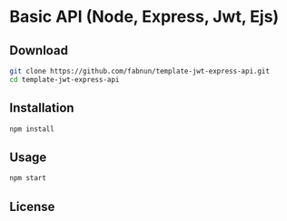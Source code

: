 # Basic API (Node, Express, Jwt, Ejs)

## Download

```bash
git clone https://github.com/fabnun/template-jwt-express-api.git
cd template-jwt-express-api
```

## Installation

```bash
npm install
```

## Usage

```bash
npm start
```

## License
